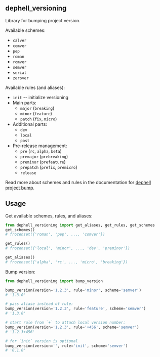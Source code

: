 ## dephell_versioning

Library for bumping project version.

Available schemes:

+ `calver`
+ `comver`
+ `pep`
+ `roman`
+ `romver`
+ `semver`
+ `serial`
+ `zerover`

Available rules (and aliases):

+ `init` -- initialize versioning
+ Main parts:
  + `major` (`breaking`)
  + `minor` (`feature`)
  + `patch` (`fix`, `micro`)
+ Additional parts:
  + `dev`
  + `local`
  + `post`
+ Pre-release management:
  + `pre` (`rc`, `alpha`, `beta`)
  + `premajor` (`prebreaking`)
  + `preminor` (`prefeature`)
  + `prepatch` (`prefix`, `premicro`)
  + `release`

Read more about schemes and rules in the documentation for [dephell project bump](https://dephell.readthedocs.io/en/latest/cmd-project-bump.html).

## Usage

Get available schemes, rules, and aliases:

```python
from dephell_versioning import get_aliases, get_rules, get_schemes
get_schemes()
# frozenset({'roman', 'pep', ..., 'comver'})

get_rules()
# frozenset({'local', 'minor', ..., 'dev', 'preminor'})

get_aliases()
# frozenset({'alpha', 'rc', ..., 'micro', 'breaking'})
```

Bump version:

```python
from dephell_versioning import bump_version

bump_version(version='1.2.3', rule='minor', scheme='semver')
# '1.3.0'

# pass aliase instead of rule:
bump_version(version='1.2.3', rule='feature', scheme='semver')
# '1.3.0'

# start rule from `+` to attach local version number:
bump_version(version='1.2.3', rule='+456', scheme='semver')
# '1.2.3+456'

# for `init` version is optional
bump_version(version='', rule='init', scheme='semver')
# '0.1.0'
```
